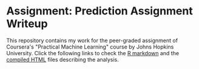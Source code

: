# Assignment: Prediction Assignment Writeup

This repository contains my work for the peer-graded assignment of Coursera's "Practical Machine Learning" course by Johns Hopkins University. Click the following links to check the [R markdown](https://github.com/eduardsan/PredictionAssignment/blob/master/index.Rmd) and the [compiled HTML](https://eduardsan.github.io/PredictionAssignment/) files describing the analysis.
